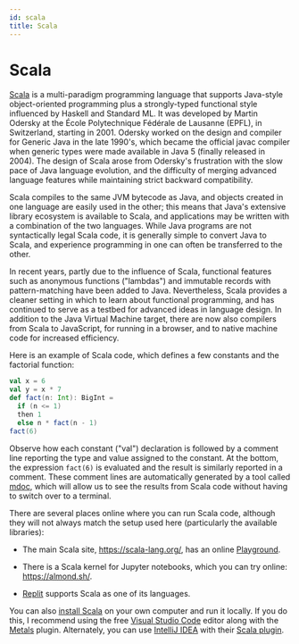 ```yaml
---
id: scala
title: Scala
---
```


# Scala

[Scala](https://www.scala-lang.org/) is a multi-paradigm programming language that
supports Java-style object-oriented programming plus a strongly-typed functional style
influenced by Haskell and Standard ML.
It was developed by Martin Odersky at the École Polytechnique Fédérale de Lausanne (EPFL),
in Switzerland, starting in 2001.
Odersky worked on the design and compiler for Generic Java in the late 1990's, which became
the official javac compiler when generic types were made available in Java 5 (finally
released in 2004).
The design of Scala arose from Odersky's frustration with the slow pace of Java language
evolution, and the difficulty of merging advanced language features while maintaining strict
backward compatibility.

Scala compiles to the same JVM bytecode as Java, and objects created in one language are
easily used in the other; this means that Java's extensive library ecosystem is available to
Scala, and applications may be written with a combination of the two languages.
While Java programs are not syntactically legal Scala code, it is generally simple to
convert Java to Scala, and experience programming in one can often be transferred to the
other.

In recent years, partly due to the influence of Scala, functional features such as
anonymous functions ("lambdas") and immutable records with pattern-matching have been added
to Java.
Nevertheless, Scala provides a cleaner setting in which to learn about functional
programming, and has continued to serve as a testbed for advanced ideas in language design.
In addition to the Java Virtual Machine target, there are now also compilers from Scala to
JavaScript, for running in a browser, and to native machine code for increased efficiency.

Here is an example of Scala code, which defines a few constants and the factorial function:

```scala mdoc
val x = 6
val y = x * 7
def fact(n: Int): BigInt =
  if (n <= 1)
  then 1
  else n * fact(n - 1)
fact(6)
```

Observe how each constant ("val") declaration is followed by a comment line reporting the
type and value assigned to the constant.
At the bottom, the expression `fact(6)` is evaluated and the result is similarly
reported in a comment.
These comment lines are automatically generated by a tool called [mdoc](https://scalameta.org/mdoc/),
which will allow us to see the results from Scala code without having to switch over to a terminal.

There are several places online where you can run Scala code, although they
will not always match the setup used here (particularly the available libraries):

* The main Scala site, https://scala-lang.org/, has an online [Playground](https://scastie.scala-lang.org).

* There is a Scala kernel for Jupyter notebooks, which you can try online: https://almond.sh/.

* [Replit](https://replit.com/) supports Scala as one of its languages.

You can also [install Scala](https://scala-lang.org/download) on your own computer and run it locally.
If you do this, I recommend using the free [Visual Studio Code](https://code.visualstudio.com/) editor along with the [Metals](https://scalameta.org/metals/docs/editors/vscode/) plugin.
Alternately, you can use [IntelliJ IDEA](https://www.jetbrains.com/idea/) with their [Scala plugin](https://www.jetbrains.com/help/idea/get-started-with-scala.html).